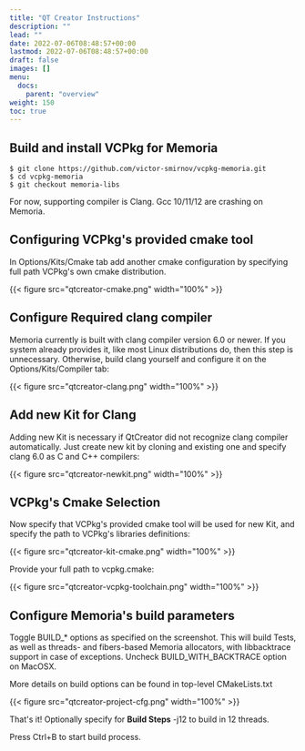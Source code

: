 ```yaml
---
title: "QT Creator Instructions"
description: ""
lead: ""
date: 2022-07-06T08:48:57+00:00
lastmod: 2022-07-06T08:48:57+00:00
draft: false
images: []
menu:
  docs:
    parent: "overview"
weight: 150
toc: true
---
```


## Build and install VCPkg for Memoria

```
$ git clone https://github.com/victor-smirnov/vcpkg-memoria.git
$ cd vcpkg-memoria
$ git checkout memoria-libs
```

For now, supporting compiler is Clang. Gcc 10/11/12 are crashing on Memoria.

## Configuring VCPkg's provided cmake tool

In Options/Kits/Cmake tab add another cmake configuration by specifying full path VCPkg's own cmake distribution. 

{{< figure src="qtcreator-cmake.png" width="100%" >}}


## Configure Required clang compiler

Memoria currently is built with clang compiler version 6.0 or newer. If you system already provides it, like most Linux distributions do, then this step is unnecessary. Otherwise, build clang yourself and configure it on the Options/Kits/Compiler tab:

{{< figure src="qtcreator-clang.png" width="100%" >}}

## Add new Kit for Clang

Adding new Kit is necessary if QtCreator did not recognize clang compiler automatically. Just create new kit by cloning and existing one and specify clang 6.0 as C and C++ compilers:

{{< figure src="qtcreator-newkit.png" width="100%" >}}

## VCPkg's Cmake Selection

Now specify that VCPkg's provided cmake tool will be used for new Kit, and specify the path to VCPkg's libraries definitions: 

{{< figure src="qtcreator-kit-cmake.png" width="100%" >}}

Provide your full path to vcpkg.cmake:

{{< figure src="qtcreator-vcpkg-toolchain.png" width="100%" >}}

## Configure Memoria's build parameters

Toggle BUILD_* options as specified on the screenshot. This will build Tests, as well as threads- and fibers-based Memoria allocators, with libbacktrace support in case of exceptions. Uncheck BUILD_WITH_BACKTRACE option on MacOSX.

More details on build options can be found in top-level CMakeLists.txt 

{{< figure src="qtcreator-project-cfg.png" width="100%" >}}

That's it! Optionally specify for **Build Steps** -j12 to build in 12 threads. 

Press Ctrl+B to start build process.